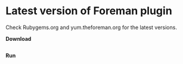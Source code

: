# Latest version of Foreman plugin

Check Rubygems.org and yum.theforeman.org for the latest versions.

**Download**
```

```

**Run**
```
```
